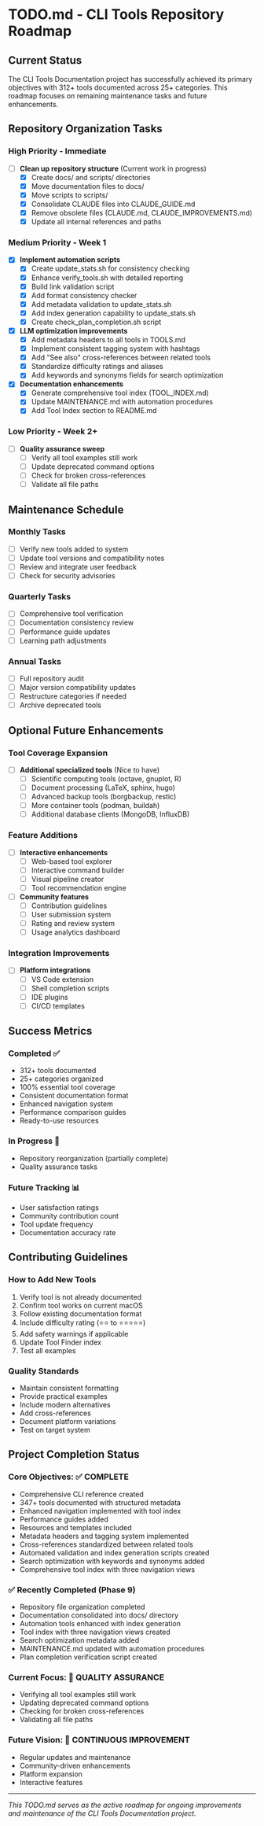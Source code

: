 # TODO.md - CLI Tools Repository Roadmap

## Current Status
The CLI Tools Documentation project has successfully achieved its primary objectives with 312+ tools documented across 25+ categories. This roadmap focuses on remaining maintenance tasks and future enhancements.

## Repository Organization Tasks

### High Priority - Immediate
- [ ] **Clean up repository structure** (Current work in progress)
  - [x] Create docs/ and scripts/ directories
  - [x] Move documentation files to docs/
  - [x] Move scripts to scripts/
  - [x] Consolidate CLAUDE files into CLAUDE_GUIDE.md
  - [x] Remove obsolete files (CLAUDE.md, CLAUDE_IMPROVEMENTS.md)
  - [x] Update all internal references and paths

### Medium Priority - Week 1
- [x] **Implement automation scripts**
  - [x] Create update_stats.sh for consistency checking
  - [x] Enhance verify_tools.sh with detailed reporting
  - [x] Build link validation script
  - [x] Add format consistency checker
  - [x] Add metadata validation to update_stats.sh
  - [x] Add index generation capability to update_stats.sh
  - [x] Create check_plan_completion.sh script

- [x] **LLM optimization improvements**
  - [x] Add metadata headers to all tools in TOOLS.md
  - [x] Implement consistent tagging system with hashtags
  - [x] Add "See also" cross-references between related tools
  - [x] Standardize difficulty ratings and aliases
  - [x] Add keywords and synonyms fields for search optimization

- [x] **Documentation enhancements**
  - [x] Generate comprehensive tool index (TOOL_INDEX.md)
  - [x] Update MAINTENANCE.md with automation procedures
  - [x] Add Tool Index section to README.md

### Low Priority - Week 2+
- [ ] **Quality assurance sweep**
  - [ ] Verify all tool examples still work
  - [ ] Update deprecated command options
  - [ ] Check for broken cross-references
  - [ ] Validate all file paths

## Maintenance Schedule

### Monthly Tasks
- [ ] Verify new tools added to system
- [ ] Update tool versions and compatibility notes
- [ ] Review and integrate user feedback
- [ ] Check for security advisories

### Quarterly Tasks
- [ ] Comprehensive tool verification
- [ ] Documentation consistency review
- [ ] Performance guide updates
- [ ] Learning path adjustments

### Annual Tasks
- [ ] Full repository audit
- [ ] Major version compatibility updates
- [ ] Restructure categories if needed
- [ ] Archive deprecated tools

## Optional Future Enhancements

### Tool Coverage Expansion
- [ ] **Additional specialized tools** (Nice to have)
  - [ ] Scientific computing tools (octave, gnuplot, R)
  - [ ] Document processing (LaTeX, sphinx, hugo)
  - [ ] Advanced backup tools (borgbackup, restic)
  - [ ] More container tools (podman, buildah)
  - [ ] Additional database clients (MongoDB, InfluxDB)

### Feature Additions
- [ ] **Interactive enhancements**
  - [ ] Web-based tool explorer
  - [ ] Interactive command builder
  - [ ] Visual pipeline creator
  - [ ] Tool recommendation engine

- [ ] **Community features**
  - [ ] Contribution guidelines
  - [ ] User submission system
  - [ ] Rating and review system
  - [ ] Usage analytics dashboard

### Integration Improvements
- [ ] **Platform integrations**
  - [ ] VS Code extension
  - [ ] Shell completion scripts
  - [ ] IDE plugins
  - [ ] CI/CD templates

## Success Metrics

### Completed ✅
- 312+ tools documented
- 25+ categories organized
- 100% essential tool coverage
- Consistent documentation format
- Enhanced navigation system
- Performance comparison guides
- Ready-to-use resources

### In Progress 🔄
- Repository reorganization (partially complete)
- Quality assurance tasks

### Future Tracking 📊
- User satisfaction ratings
- Community contribution count
- Tool update frequency
- Documentation accuracy rate

## Contributing Guidelines

### How to Add New Tools
1. Verify tool is not already documented
2. Confirm tool works on current macOS
3. Follow existing documentation format
4. Include difficulty rating (⭐⭐ to ⭐⭐⭐⭐⭐)
5. Add safety warnings if applicable
6. Update Tool Finder index
7. Test all examples

### Quality Standards
- Maintain consistent formatting
- Provide practical examples
- Include modern alternatives
- Add cross-references
- Document platform variations
- Test on target system

## Project Completion Status

### Core Objectives: ✅ COMPLETE
- Comprehensive CLI reference created
- 347+ tools documented with structured metadata
- Enhanced navigation implemented with tool index
- Performance guides added
- Resources and templates included
- Metadata headers and tagging system implemented
- Cross-references standardized between related tools
- Automated validation and index generation scripts created
- Search optimization with keywords and synonyms added
- Comprehensive tool index with three navigation views

### ✅ Recently Completed (Phase 9)
- Repository file organization completed
- Documentation consolidated into docs/ directory
- Automation tools enhanced with index generation
- Tool index with three navigation views created
- Search optimization metadata added
- MAINTENANCE.md updated with automation procedures
- Plan completion verification script created

### Current Focus: 🔄 QUALITY ASSURANCE
- Verifying all tool examples still work
- Updating deprecated command options
- Checking for broken cross-references
- Validating all file paths

### Future Vision: 🔮 CONTINUOUS IMPROVEMENT
- Regular updates and maintenance
- Community-driven enhancements
- Platform expansion
- Interactive features

---

*This TODO.md serves as the active roadmap for ongoing improvements and maintenance of the CLI Tools Documentation project.*